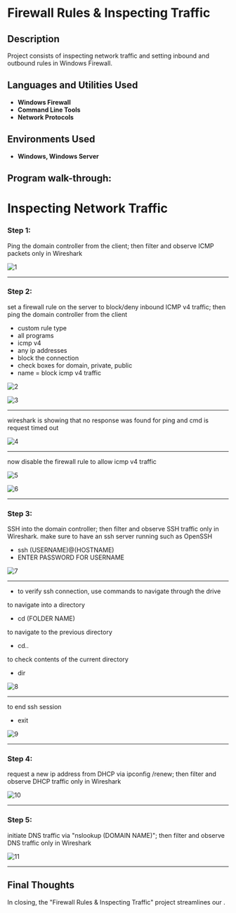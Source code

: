 <h1>Firewall Rules & Inspecting Traffic</h1>

 ### [ ]()

<h2>Description</h2>
Project consists of inspecting network traffic and setting inbound and outbound rules in Windows Firewall.
<br />


<h2>Languages and Utilities Used</h2>

- <b>Windows Firewall</b>
- <b>Command Line Tools</b>
- <b>Network Protocols</b>

<h2>Environments Used </h2>

- <b>Windows, Windows Server</b>

<h2>Program walk-through:</h2>


<h1>Inspecting Network Traffic</h1>

<h3>Step 1:  </h3>
<p> Ping the domain controller from the client; then filter and observe ICMP packets only in Wireshark </p>

![1](https://github.com/user-attachments/assets/bdfcedef-da30-4820-b518-ef3e61923649)


____


<h3>Step 2:</h3>
<p> set a firewall rule on the server to block/deny inbound ICMP v4 traffic; then ping the domain controller from the client</p>

- custom rule type
- all programs
- icmp v4
- any ip addresses
- block the connection
- check boxes for domain, private, public
- name = block icmp v4 traffic

![2](https://github.com/user-attachments/assets/9f0f06e1-4bc0-4a1d-b0aa-35f7e1e4c8ab)


![3](https://github.com/user-attachments/assets/29ecf21a-1a04-465b-a70a-4e0bc3d2cdf1)

____

wireshark is showing that no response was found for ping and cmd is request timed out

![4](https://github.com/user-attachments/assets/ffd85b6a-d12d-49c8-990d-eb8d0de75cb4)


____
now disable the firewall rule to allow icmp v4 traffic

![5](https://github.com/user-attachments/assets/86204ee9-7273-4fc4-9cd7-ae584dcfc7f2)

![6](https://github.com/user-attachments/assets/53d3cc09-23ef-4437-a1bc-2b911ce6070f)


____


<h3>Step 3: </h3>
<p>SSH into the domain controller; then filter and observe SSH traffic only in Wireshark. make sure to have an ssh server running such as OpenSSH </p>


- ssh (USERNAME)@(HOSTNAME)
- ENTER PASSWORD FOR USERNAME

![7](https://github.com/user-attachments/assets/2eb02079-de1c-44b9-837a-71f956783b23)

____

- to verify ssh connection, use commands to navigate through the drive

to navigate into a directory
- cd (FOLDER NAME)

to navigate to the previous directory
- cd.. 

to check contents of the current directory
- dir




![8](https://github.com/user-attachments/assets/e0aa7a19-595c-423f-8eaa-535f7c38332f)


____

to end ssh session
- exit


![9](https://github.com/user-attachments/assets/eb461205-b4b2-4e4c-8634-d6cca90afcee)



____



<h3>Step 4: </h3>
<p>request a new ip address from DHCP via ipconfig /renew; then filter and observe DHCP traffic only in Wireshark</p>


![10](https://github.com/user-attachments/assets/99589e9d-b002-4175-8172-07cfcb7b208c)



____


<h3>Step 5: </h3>
<p>initiate DNS traffic via "nslookup (DOMAIN NAME)"; then filter and observe DNS traffic only in Wireshark</p>


![11](https://github.com/user-attachments/assets/0f986437-e9ae-4ca3-bcbc-640e25707b08)


____



<h2> Final Thoughts </h2>

<p> In closing, the "Firewall Rules & Inspecting Traffic" project streamlines our  .</p>
